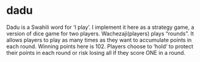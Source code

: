 # dadu
Dadu is a Swahili word for ‘I play’. I implement it here as a strategy game, a version of dice game for two players. Wachezaji(players) plays “rounds”. It allows players to play as many times as they want to accumulate points in each round. Winning points here is 102. Players choose to ‘hold’ to protect their points in each round or risk losing all if they score ONE in a round. 

